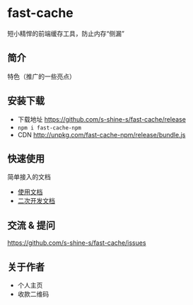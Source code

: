 # fast-cache

短小精悍的前端缓存工具，防止内存“侧漏”

## 简介

特色（推广的一些亮点）

## 安装下载

- 下载地址 https://github.com/s-shine-s/fast-cache/release
- `npm i fast-cache-npm`
- CDN http://unpkg.com/fast-cache-npm/release/bundle.js

## 快速使用

简单接入的文档

- [使用文档](./doc/use/README.md)
- [二次开发文档](./doc/dev/README.md)

## 交流 & 提问

https://github.com/s-shine-s/fast-cache/issues

## 关于作者

- 个人主页
- 收款二维码